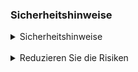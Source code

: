 ### Sicherheitshinweise

<details>
<summary>Sicherheitshinweise</summary>
<ul>
<li>Lassen Sie Kinder das Spa nicht ohne Aufsicht eines Erwachsenen benutzen. Lassen Sie das Spa abgedeckt und verschlossen, wenn Sie es nicht benutzen</li>
<li>Verwenden Sie niemals elektrische Geräte wie Lampen, Radios usw. in einem Umkreis von 1,5 m um Ihr Spa</li>
<li>Berühren Sie niemals ein elektrisches Gerät, wenn Sie sich im Spa befinden oder wenn Ihr Körper nass ist</li>
<li>Verwenden Sie das Spa nicht alleine</li>
<li>Bleiben Sie nicht zu lange im Spa. Stellen Sie einen angemessenen Zeitraum ein, nach dem Sie nach draußen gehen, um sich abzukühlen, zu duschen, zu entspannen und dann für einen weiteren Zeitraum ins Spa zurückzukehren</li>
</ul>
</details>

<br />

<details>
<summary>Reduzieren Sie die Risiken</summary>

<ul>
<li>Die Spa-Wassertemperatur sollte 40 ° C niemals überschreiten. Diese Temperatur wird für einen gesunden Erwachsenen als tolerierbar angesehen. Niedrigere Wassertemperaturen werden für kleine Kinder empfohlen und wenn ein Erwachsener beabsichtigt, länger als 10 Minuten im Spa zu bleiben</li>
<li>Übermäßige Wassertemperaturen stellen bei schwangeren Frauen wahrscheinlich ein erhebliches Risiko für den Fötus dar. Frauen, die schwanger sind oder glauben, schwanger zu sein, sollten immer ihren Arzt konsultieren, bevor sie das Spa benutzen</li>
<li>Der Konsum von Alkohol, Drogen oder Medikamenten vor oder während der Nutzung des Spas kann zu Bewusstlosigkeit und damit zu Ertrinkungsgefahr führen</li>
<li>Menschen, die an Fettleibigkeit leiden oder in der Vergangenheit Herzprobleme, Bluthochdruck- oder Hypotonieprobleme, Kreislaufprobleme oder Diabetes hatten, sollten vor der Nutzung des Spas einen Arzt konsultieren</li>
<li>Personen, die Medikamente einnehmen, sollten vor der Verwendung eines Spas einen Arzt konsultieren, da einige Medikamente Schläfrigkeit verursachen können, während andere die Herzfrequenz, das Kreislaufsystem und den Blutdruck beeinflussen können.</li>
</ul>

</details>
